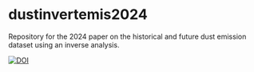# dustinvertemis2024
Repository for the 2024 paper on the historical and future dust emission dataset using an inverse analysis.

[![DOI](https://zenodo.org/badge/911829307.svg)](https://doi.org/10.5281/zenodo.14597674)
